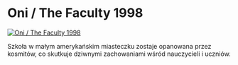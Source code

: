 Oni / The Faculty 1998 
=============
[![Oni / The Faculty 1998 ](http://vidos.pl/images/player.gif)](http://vidos.pl/oni-the-faculty-1998)

 Szkoła w małym amerykańskim miasteczku zostaje opanowana przez kosmitów, co skutkuje dziwnymi zachowaniami wśród nauczycieli i uczniów.
